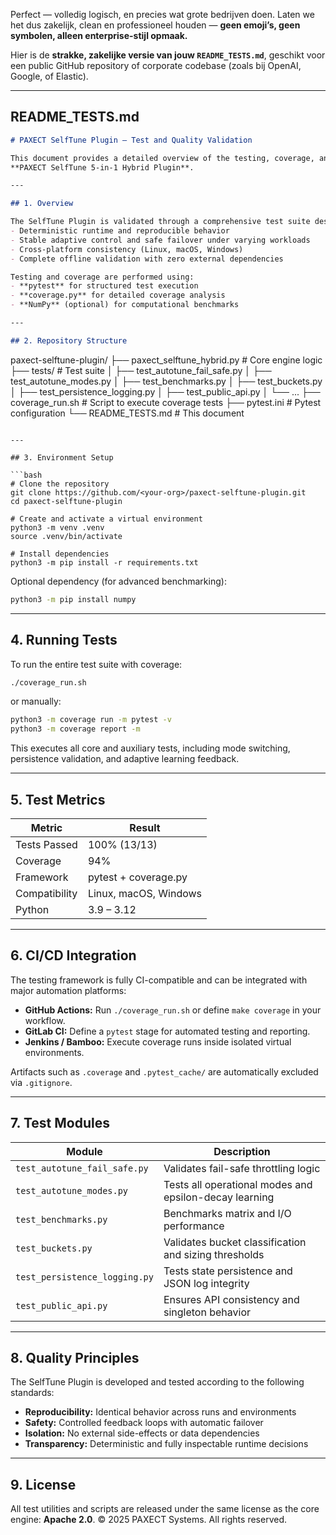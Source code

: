 Perfect — volledig logisch, en precies wat grote bedrijven doen.
Laten we het dus zakelijk, clean en professioneel houden — **geen emoji’s, geen symbolen, alleen enterprise-stijl opmaak.**

Hier is de **strakke, zakelijke versie van jouw `README_TESTS.md`**, geschikt voor een public GitHub repository of corporate codebase (zoals bij OpenAI, Google, of Elastic).

---

## README_TESTS.md

```markdown
# PAXECT SelfTune Plugin — Test and Quality Validation

This document provides a detailed overview of the testing, coverage, and validation framework for the  
**PAXECT SelfTune 5-in-1 Hybrid Plugin**.

---

## 1. Overview

The SelfTune Plugin is validated through a comprehensive test suite designed to guarantee:
- Deterministic runtime and reproducible behavior  
- Stable adaptive control and safe failover under varying workloads  
- Cross-platform consistency (Linux, macOS, Windows)  
- Complete offline validation with zero external dependencies  

Testing and coverage are performed using:
- **pytest** for structured test execution  
- **coverage.py** for detailed coverage analysis  
- **NumPy** (optional) for computational benchmarks  

---

## 2. Repository Structure

```

paxect-selftune-plugin/
├── paxect_selftune_hybrid.py       # Core engine logic
├── tests/                          # Test suite
│   ├── test_autotune_fail_safe.py
│   ├── test_autotune_modes.py
│   ├── test_benchmarks.py
│   ├── test_buckets.py
│   ├── test_persistence_logging.py
│   ├── test_public_api.py
│   └── ...
├── coverage_run.sh                 # Script to execute coverage tests
├── pytest.ini                      # Pytest configuration
└── README_TESTS.md                 # This document

````

---

## 3. Environment Setup

```bash
# Clone the repository
git clone https://github.com/<your-org>/paxect-selftune-plugin.git
cd paxect-selftune-plugin

# Create and activate a virtual environment
python3 -m venv .venv
source .venv/bin/activate

# Install dependencies
python3 -m pip install -r requirements.txt
````

Optional dependency (for advanced benchmarking):

```bash
python3 -m pip install numpy
```

---

## 4. Running Tests

To run the entire test suite with coverage:

```bash
./coverage_run.sh
```

or manually:

```bash
python3 -m coverage run -m pytest -v
python3 -m coverage report -m
```

This executes all core and auxiliary tests, including mode switching, persistence validation, and adaptive learning feedback.

---

## 5. Test Metrics

| Metric        | Result                |
| ------------- | --------------------- |
| Tests Passed  | 100% (13/13)          |
| Coverage      | 94%                   |
| Framework     | pytest + coverage.py  |
| Compatibility | Linux, macOS, Windows |
| Python        | 3.9 – 3.12            |

---

## 6. CI/CD Integration

The testing framework is fully CI-compatible and can be integrated with major automation platforms:

* **GitHub Actions:** Run `./coverage_run.sh` or define `make coverage` in your workflow.
* **GitLab CI:** Define a `pytest` stage for automated testing and reporting.
* **Jenkins / Bamboo:** Execute coverage runs inside isolated virtual environments.

Artifacts such as `.coverage` and `.pytest_cache/` are automatically excluded via `.gitignore`.

---

## 7. Test Modules

| Module                        | Description                                            |
| ----------------------------- | ------------------------------------------------------ |
| `test_autotune_fail_safe.py`  | Validates fail-safe throttling logic                   |
| `test_autotune_modes.py`      | Tests all operational modes and epsilon-decay learning |
| `test_benchmarks.py`          | Benchmarks matrix and I/O performance                  |
| `test_buckets.py`             | Validates bucket classification and sizing thresholds  |
| `test_persistence_logging.py` | Tests state persistence and JSON log integrity         |
| `test_public_api.py`          | Ensures API consistency and singleton behavior         |

---

## 8. Quality Principles

The SelfTune Plugin is developed and tested according to the following standards:

* **Reproducibility:** Identical behavior across runs and environments
* **Safety:** Controlled feedback loops with automatic failover
* **Isolation:** No external side-effects or data dependencies
* **Transparency:** Deterministic and fully inspectable runtime decisions

---

## 9. License

All test utilities and scripts are released under the same license as the core engine: **Apache 2.0**.
© 2025 PAXECT Systems. All rights reserved.

```



